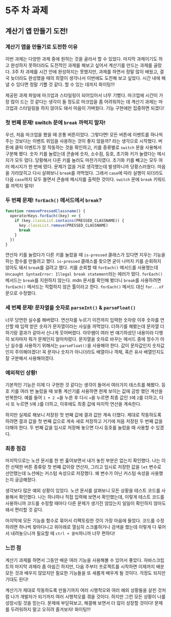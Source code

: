 # 5주 차 과제

## 계산기 앱 만들기 도전!

### 계산기 앱을 만들기로 도전한 이유

이번 과제는 다양한 과제 중에 원하는 것을 골라서 할 수 있었다. 마지막 과제이기도 하고 완성하지 못하더라도 도전적인 과제를 해보고 싶어서 계산기를 만드는 과제를 골랐다. 3주 차 과제를 시간 안에 완성하지는 못했지만, 과제를 하면서 정말 많이 배웠고, 결국 늦더라도 완성했을 때의 희열이 생각나서 이번에도 도전해 보고 싶었다. 시간 내에 해낼 수 있다면 정말 기쁠 것 같다. 할 수 있는 데까지 화이팅!!!

제공된 과제 파일에 마크업과 스타일링이 되어있어서 너무 기뻤다. 마크업에 시간이 가장 많이 드는 것 같다는 생각이 들 정도로 마크업을 좀 어려워하는 데 계산기 과제는 마크업과 스타일링을 하지 않아도 돼서 마음이 가벼웠다. 기능 구현에만 집중하면 되겠다!

### 첫 번째 문제! switch 문에 `break` 까먹지 말자!

우선, 처음 마크업을 봤을 때 온통 버튼이었다. 그렇다면! 모든 버튼에 이벤트를 하나씩 주는 것보다는 이벤트 위임을 사용하는 것이 좋지 않을까? 라는 생각으로 시작했다. 버튼에 클릭 이벤트가 잘 작동하는 것을 확인하고, 키를 종류별로 `switch` 문을 사용해서 구분해 봤다. 숫자 키를 눌렀는데 콘솔에 숫자, 소수점, 등호, 초기화 키가 눌렸다는 메시지가 모두 떴다. 당황해서 다른 키를 눌러도 마찬가지였다. 초기화 키를 빼고는 모두 여러 메시지가 한 번에 떴다. 문제가 없을 거로 생각했는데 발생하니까 당황스러웠다. 마음을 가라앉히고 다시 살펴보니 `break`를 까먹었다. 그래서 `case`에 따라 실행이 되더라도 다음 `case`까지 모두 돌면서 콘솔에 메시지를 출력한 것이다. `switch` 문에 `break` 키워드를 까먹지 말자!

### 두 번째 문제! `forEach()` 메서드에서 `break`?

```JavaScript
function removePressedClassname() {
  operatorKeys.forEach((key) => {
    if (key.classList.contains(PRESSED_CLASSNAME)) {
      key.classList.remove(PRESSED_CLASSNAME)
      break
    }
  })
}
```

연산자 키를 눌렀다가 다른 키를 눌렀을 때 `is-pressed` 클래스가 있다면 지우는 기능을 하는 함수를 만들려고 했다. `is-pressed` 클래스를 찾으면 굳이 나머지 키를 순회하지 않아도 돼서 `break`를 걸려고 했다. 키를 순회할 때 `forEach()` 메서드를 사용했는데 `Uncaught SyntaxError: Illegal break statement`라는 에러가 떴다. `forEach()` 메서드는 `break`를 지원하지 않는다. mdn 문서를 확인해 봤더니 `break`를 사용하려면 `forEach()` 메서드는 적합하지 않은 툴이라고 한다. `forEach()` 메서드 대신 `for...of` 문으로 수정했다.

### 세 번쩨 문제! 문자열을 숫자로 `parseInt()` & `parseFloat()`

너무 당연한 실수를 해버렸다. 연산자를 누르기 이전까지 입력한 숫자랑 이후 숫자를 연산할 때 입력 받은 숫자가 문자열이라는 사실을 까먹었다. 더하기를 해봤는데 문자열 더하기랑 결과가 같아서 신나게 웃어버렸다. 야무쌤이 여러 번 얘기하셨던 내용이라 다행히 보자마자 뭐가 문제인지 알아차렸다. 문자열을 숫자로 바꾸는 메서드 중에 정수가 아닌 실수를 사용하기 위해서는 `parseFloat()`을 사용해야 한다. 값이 문자값인지 숫자값인지 주의해야겠다! 꼭 문자나 숫자가 아니더라도 배열이나 객체, 혹은 유사 배열인지도 잘 구분해서 사용해야겠다.

### 예외적인 상황!

기본적인 기능은 이제 다 구현한 것 같다는 생각이 들어서 여러가지 테스트를 해봤다. 등호 키를 여러 번 눌렀을 때 보통 계산기를 사용하면 현제 보이는 값에 금방 했던 계산을 반복한다. 예를 들어 `1 + 2 =`을 누른 후 다시 `=`을 누르면 최종 값인 `3`에 `2`를 더하고, 다시 또 누르면 `5`에 `2`를 더하고, 이후에도 최종 값에 마지막 연산을 계속한다.

하지만 실제로 해보니 저장된 첫 번째 값에 결과 값만 계속 더했다. 제대로 작동하도록 하려면 결과 값을 첫 번째 값으로 게속 새로 저장하고 거기에 처음 저장된 두 번째 값을 더해야 한다. 두 번째 값을 임시로 저장해 놓으면 다시 등호를 눌렀을 때 사용할 수 있겠다.

### 최종 점검

마지막으로는 노션 문서를 한 번 훑어보면서 내가 놓친 부분은 없는지 확인했다. 나는 이전 선택한 버튼 종류랑 첫 번쨰 값이랑 연산자, 그리고 임시로 저장한 값을 `let` 변수로 선언했는데 노션에는 커스텀 속성으로 저장했다. 왜 변수가 아닌 커스텀 속성을 사용했는지 궁금해졌다.

생각보다 많은 예외 상황이 있었다. 노션 문서를 살펴보니 모든 상황을 테스트 코드를 사용해서 확인했다. 나는 하나하나 직접 입력해 보면서 확인했는데, 이렇게 테스트 코드를 사용하니까 코드를 수정할 때마다 다른 문제가 생기진 않았는지 일일이 확인하지 않아도 돼서 편리할 것 같다.

마지막에 모든 기능을 함수로 묶어서 리팩토링한 것이 가장 마음에 들었다. 코드를 수정하려면 하나씩 찾아다니고 위아래로 열심히 스크롤하거나 검색을 했는데 이렇게 다 묶어서 내려놓으니까 필요할 때 `ctrl + 클릭`하니까 너무 편하다!

### 느낀 점

계산기 과제를 하면서 그동안 배운 여러 기능을 사용해볼 수 있어서 좋았다. 자바스크립트의 마지막 과제라 좀 아쉽긴 하지만, 다음 주부터 프로젝트를 시작하면 이제까지 배운 모든 것과 배우지 않았지만 필요한 기능들을 또 새롭게 배우게 될 것이다. 걱정도 되지만 기대도 된다!

계산기가 제대로 작동하도록 만들기까지 여러 시행착오와 여러 예외 상황들을 살핀 것처럼 나가 개발자가 되기까지 여러 시행착오를 겪을 것이다. 하지만 그런 모든 상황이 나를 성장시킬 것을 믿는다. 문제에 부딛혀보고, 해결해 보면서 더 많이 성장할 것이다! 문제를 두려워하지 말고 오히려 즐겨보자! 화이팅!!!
